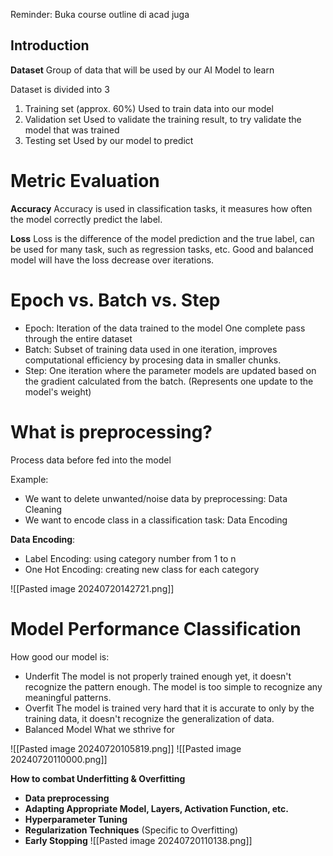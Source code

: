Reminder: Buka course outline di acad juga
## Introduction

**Dataset**
Group of data that will be used by our AI Model to learn

Dataset is divided into 3
1. Training set (approx. 60%)
   Used to train data into our model
2. Validation set
   Used to validate the training result, to try validate the model that was trained
3. Testing set
   Used by our model to predict

# Metric Evaluation
**Accuracy**
Accuracy is used in classification tasks, it measures how often the model correctly predict the label.

**Loss**
Loss is the difference of the model prediction and the true label, can be used for many task, such as regression tasks, etc. Good and balanced model will have the loss decrease over iterations.

# Epoch vs. Batch vs. Step
- Epoch: 
  Iteration of the data trained to the model
  One complete pass through the entire dataset
- Batch:
  Subset of training data used in one iteration, improves computational efficiency by procesing data in smaller chunks. 
- Step:
  One iteration where the parameter models are updated based on the gradient calculated from the batch. (Represents one update to the model's weight)

# What is preprocessing?
Process data before fed into the model

Example:
- We want to delete unwanted/noise data by preprocessing: Data Cleaning
- We want to encode class in a classification task: Data Encoding

**Data Encoding**:
- Label Encoding: using category number from 1 to n
- One Hot Encoding: creating new class for each category

![[Pasted image 20240720142721.png]]


# Model Performance Classification
How good our model is:
- Underfit
  The model is not properly trained enough yet, it doesn't recognize the pattern enough. The model is too simple to recognize any meaningful patterns. 
- Overfit
  The model is trained very hard that it is accurate to only by the training data, it doesn't recognize the generalization of data.
- Balanced Model
  What we sthrive for

![[Pasted image 20240720105819.png]]
![[Pasted image 20240720110000.png]]

**How to combat Underfitting & Overfitting**
- **Data preprocessing**
- **Adapting Appropriate Model, Layers, Activation Function, etc.**
- **Hyperparameter Tuning**
- **Regularization Techniques** (Specific to Overfitting)
- **Early Stopping**
  ![[Pasted image 20240720110138.png]]

